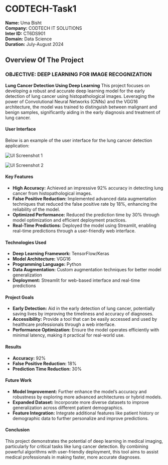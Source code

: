 # **CODTECH-Task1**

**Name:** Uma Bisht  
**Company:** CODTECH IT SOLUTIONS  
**Inter ID:** CT6DS901  
**Domain:** Data Science  
**Duration:** July-August 2024  

## **Overview Of The Project**

### **OBJECTIVE: DEEP LEARNING FOR IMAGE RECOGNIZATION** 
**Lung Cancer Detection Using Deep Learning**
This project focuses on developing a robust and accurate deep learning model for the early detection of lung cancer using histopathological images. Leveraging the power of Convolutional Neural Networks (CNNs) and the VGG16 architecture, the model was trained to distinguish between malignant and benign samples, significantly aiding in the early diagnosis and treatment of lung cancer.

#### **User Interface**
Below is an example of the user interface for the lung cancer detection application:

![UI Screenshot 1](https://github.com/umabisht1324/repository/blob/branch/img1.png)


![UI Screenshot 2](images/img2.png)

#### **Key Features**
- **High Accuracy:** Achieved an impressive 92% accuracy in detecting lung cancer from histopathological images.
- **False Positive Reduction:** Implemented advanced data augmentation techniques that reduced the false positive rate by 18%, enhancing the reliability of the model.
- **Optimized Performance:** Reduced the prediction time by 30% through model optimization and efficient deployment practices.
- **Real-Time Predictions:** Deployed the model using Streamlit, enabling real-time predictions through a user-friendly web interface.

#### **Technologies Used**
- **Deep Learning Framework:** TensorFlow/Keras
- **Model Architecture:** VGG16
- **Programming Language:** Python
- **Data Augmentation:** Custom augmentation techniques for better model generalization
- **Deployment:** Streamlit for web-based interface and real-time predictions

#### **Project Goals**
- **Early Detection:** Aid in the early detection of lung cancer, potentially saving lives by improving the timeliness and accuracy of diagnoses.
- **Accessibility:** Provide a tool that can be easily accessed and used by healthcare professionals through a web interface.
- **Performance Optimization:** Ensure the model operates efficiently with minimal latency, making it practical for real-world use.

#### **Results**
- **Accuracy:** 92%
- **False Positive Reduction:** 18%
- **Prediction Time Reduction:** 30%

#### **Future Work**
- **Model Improvement:** Further enhance the model’s accuracy and robustness by exploring more advanced architectures or hybrid models.
- **Expanded Dataset:** Incorporate more diverse datasets to improve generalization across different patient demographics.
- **Feature Integration:** Integrate additional features like patient history or demographic data to further personalize and improve predictions.

#### **Conclusion**
This project demonstrates the potential of deep learning in medical imaging, particularly for critical tasks like lung cancer detection. By combining powerful algorithms with user-friendly deployment, this tool aims to assist medical professionals in making faster, more accurate diagnoses.
